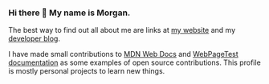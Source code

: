 ### Hi there 👋 My name is Morgan.

The best way to find out all about me are links at [my website](https://morganwebdev.com) and my [developer blog](https://www.morganwebdev.org/). 

I have made small contributions to [MDN Web Docs](https://github.com/mdn/content/pull/24346#issuecomment-1493051463) and [WebPageTest documentation](https://github.com/WPO-Foundation/webpagetest-docs/pull/81) as some examples of open source contributions. This profile is mostly personal projects to learn new things. 
